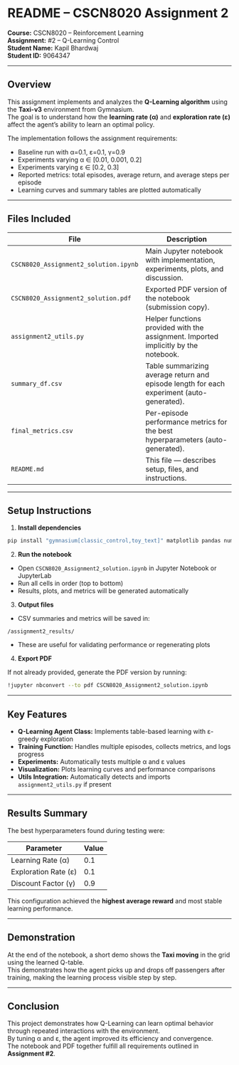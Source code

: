 # README – CSCN8020 Assignment 2

**Course:** CSCN8020 – Reinforcement Learning  
**Assignment:** #2 – Q-Learning Control  
**Student Name:** Kapil Bhardwaj  
**Student ID:** 9064347  

---

## Overview

This assignment implements and analyzes the **Q-Learning algorithm** using the **Taxi-v3** environment from Gymnasium.  
The goal is to understand how the **learning rate (α)** and **exploration rate (ε)** affect the agent’s ability to learn an optimal policy.

The implementation follows the assignment requirements:

* Baseline run with α=0.1, ε=0.1, γ=0.9  
* Experiments varying α ∈ [0.01, 0.001, 0.2]  
* Experiments varying ε ∈ [0.2, 0.3]  
* Reported metrics: total episodes, average return, and average steps per episode  
* Learning curves and summary tables are plotted automatically  

---

## Files Included

| File                                  | Description                                                                               |
| ------------------------------------- | ----------------------------------------------------------------------------------------- |
| `CSCN8020_Assignment2_solution.ipynb` | Main Jupyter notebook with implementation, experiments, plots, and discussion.           |
| `CSCN8020_Assignment2_solution.pdf`   | Exported PDF version of the notebook (submission copy).                                   |
| `assignment2_utils.py`                | Helper functions provided with the assignment. Imported implicitly by the notebook.       |
| `summary_df.csv`                      | Table summarizing average return and episode length for each experiment (auto-generated). |
| `final_metrics.csv`                   | Per-episode performance metrics for the best hyperparameters (auto-generated).           |
| `README.md`                           | This file — describes setup, files, and instructions.                                     |

---

## Setup Instructions

1. **Install dependencies**

```bash
pip install "gymnasium[classic_control,toy_text]" matplotlib pandas numpy
```

2. **Run the notebook**

* Open `CSCN8020_Assignment2_solution.ipynb` in Jupyter Notebook or JupyterLab  
* Run all cells in order (top to bottom)  
* Results, plots, and metrics will be generated automatically  

3. **Output files**

* CSV summaries and metrics will be saved in:

```
/assignment2_results/
```

* These are useful for validating performance or regenerating plots

4. **Export PDF**  

If not already provided, generate the PDF version by running:

```bash
!jupyter nbconvert --to pdf CSCN8020_Assignment2_solution.ipynb
```

---

## Key Features

* **Q-Learning Agent Class:** Implements table-based learning with ε-greedy exploration  
* **Training Function:** Handles multiple episodes, collects metrics, and logs progress  
* **Experiments:** Automatically tests multiple α and ε values  
* **Visualization:** Plots learning curves and performance comparisons  
* **Utils Integration:** Automatically detects and imports `assignment2_utils.py` if present  

---

## Results Summary

The best hyperparameters found during testing were:

| Parameter            | Value |
| -------------------- | ----- |
| Learning Rate (α)    | 0.1   |
| Exploration Rate (ε) | 0.1   |
| Discount Factor (γ)  | 0.9   |

This configuration achieved the **highest average reward** and most stable learning performance.

---

## Demonstration

At the end of the notebook, a short demo shows the **Taxi moving** in the grid using the learned Q-table.  
This demonstrates how the agent picks up and drops off passengers after training, making the learning process visible step by step.

---

## Conclusion

This project demonstrates how Q-Learning can learn optimal behavior through repeated interactions with the environment.  
By tuning α and ε, the agent improved its efficiency and convergence.  
The notebook and PDF together fulfill all requirements outlined in **Assignment #2**.

